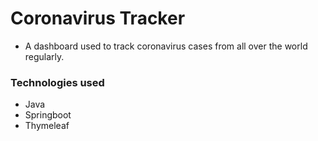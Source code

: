 # Coronavirus Tracker
- A dashboard used to track coronavirus cases from all over the world regularly.

### Technologies used
- Java
- Springboot
- Thymeleaf
